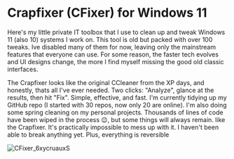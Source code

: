 # Crapfixer (CFixer) for Windows 11
Here's my little private IT toolbox that I use to clean up and tweak Windows 11 (also 10) systems I work on. This tool is old but packed with over 100 tweaks. Ive disabled many of them for now, leaving only the mainstream features that everyone can use. For some reason, the faster tech evolves and UI designs change, the more I find myself missing the good old classic interfaces.

The Crapfixer looks like the original CCleaner from the XP days, and honestly, thats all I've ever needed. Two clicks: "Analyze", glance at the results, then hit "Fix". Simple, effective, and fast.
I'm currently tidying up my GitHub repo (I started with 30 repos, now only 20 are online). I'm also doing some spring cleaning on my personal projects. Thousands of lines of code have been wiped in the process 😉, but some things will always remain. like the Crapfixer.
It's practically impossible to mess up with it. I haven't been able to break anything yet. Plus, everything is reversible

![CFixer_6xycruauxS](https://github.com/user-attachments/assets/e9de0aac-f936-40f3-a012-e09493cead02)
